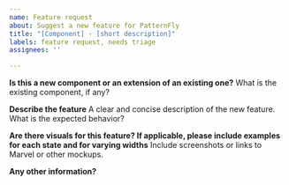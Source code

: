 ```yaml
---
name: Feature request
about: Suggest a new feature for PatternFly
title: "[Component] - [short description]"
labels: feature request, needs triage
assignees: ''

---
```


**Is this a new component or an extension of an existing one?**
What is the existing component, if any?

**Describe the feature**
A clear and concise description of the new feature. What is the expected behavior?

**Are there visuals for this feature? If applicable, please include examples for each state and for varying widths**
Include screenshots or links to Marvel or other mockups.

**Any other information?**

